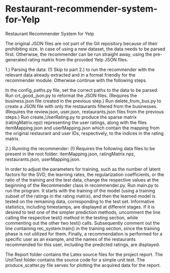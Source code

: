 # Restaurant-recommender-system-for-Yelp

Restaurant Recommender System for Yelp


The original JSON files are not part of the Git repository because of their prohibiting size. In case of using a new dataset, the data needs to be parsed first. Otherwise, the recommender can be run straight away, using the pre-generated rating matrix from the provided Yelp JSON files.

1.) Parsing the data:
	(!) Skip to part 2.) to run the recommender with the relevant data already extracted and in a format friendly for the recommender module. Otherwise continue with the following steps.
	
In the config_paths.py file, set the correct paths to the data to be parsed.
Run crt_good_json.py to reformat the JSON files. (Requires the business.json file created in the previous step.)
Run delete_from_bus.py to create a JSON file with only the restaurants filtered from the businesses. (Requires the review.json, user.json, restaurants.json files from the previous steps.)
Run create_UserRating.py to produce the sparse matrix (ratingMatrix.npz) representing the user ratings, along with the files itemMapping.json and userMapping.json which contain the mapping from the original restaurant and user IDs, respectively, to the indices in the rating matrix.
	
2.) Running the recommender:
	(!) Requires the following data files to be present in the root folder: itemMapping.json, ratingMatrix.npz, restaurants.json, userMapping.json.
	
In order to adjust the parameters for training, such as the number of latent factors for the SVD, the learning rates, the regularization coefficients, or the ratio of the training and the test data, change the respective values at the beginning of the Recommender class in recommender.py.
Run main.py to run the program. It starts with the training of the model (using a training subset of the ratings in the rating matrix), and then the learned model is tested on the remaining data, corresponding to the test set. Informative statistics, including timestamps, are displayed at different stages.
If it is desired to test one of the simpler prediction methods, uncomment the line calling the respective test() method in the testing section, while commenting out the other two test() calls. Subsequently comment out the line containing rec_system.train() in the training section, since the training phase is not utilized for them.
Finally, a recommendation is performed for a specific user as an example, and the names of the restaurants recommended for this user, including the predicted ratings, are displayed.

The Report folder contains the Latex source files for the project report. The UnitTest folder contains the source code for a simple unit test. The produce_scatter.py file serves for plotting the acquired data for the report.
	
